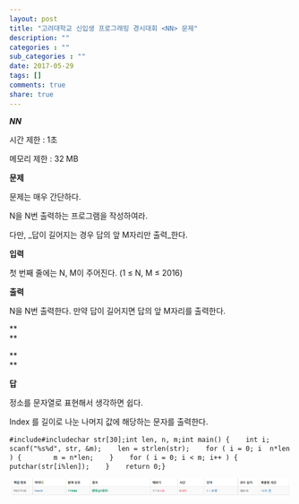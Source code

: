```yaml
---
layout: post
title: "고려대학교 신입생 프로그래밍 경시대회 <NN> 문제"
description: ""
categories : ""
sub_categories : ""
date: 2017-05-29
tags: []
comments: true
share: true
---
```


**_NN_**

  

시간 제한 : 1초

메모리 제한 : 32 MB

  

**문제**

  

문제는 매우 간단하다.

N을 N번 출력하는 프로그램을 작성하여라.

다만, _답이 길어지는 경우 답의 앞 M자리만 출력_한다.

  

  

**입력**

  

첫 번째 줄에는 N, M이 주어진다. (1 ≤ N, M ≤ 2016)

  

  

**출력**

  

N을 N번 출력한다. 만약 답이 길어지면 답의 앞 M자리를 출력한다.

**  
**

**  
**

**답**

  

정소를 문자열로 표현해서 생각하면 쉽다.

Index 를 길이로 나눈 나머지 값에 해당하는 문자를 출력한다.

  

    #include#includechar str[30];int len, n, m;int main() {    int i;    scanf("%s%d", str, &m);    len = strlen(str);    for ( i = 0; i  n*len ) {        m = n*len;    }    for ( i = 0; i < m; i++ ) {        putchar(str[i%len]);    }    return 0;}

  

![](/assets/images/posts/753/21436036592B77A72BB50A.PNG)

  

